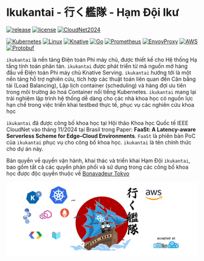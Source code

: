 # Ikukantai - 行く艦隊 - Hạm Đội Ikư

[![release](https://img.shields.io/badge/ikukantai--v2.1-log?style=flat&label=release&color=crimson)]()
[![license](https://img.shields.io/badge/closed--source-log?style=flat&label=license&color=darkred)](LICENSE)
[![CloudNet2024](https://img.shields.io/badge/IEEE--CloudNet--2024-log?style=flat&label=publication&color=dodgerblue)](https://cloudnet2024.ieee-cloudnet.org)

[![Kubernetes](https://img.shields.io/badge/kubernetes-%23326ce5.svg?style=for-the-badge&logo=kubernetes&logoColor=white&link=https%3A%2F%2Fkubernetes.io)](https://kubernetes.io/)
[![Linux](https://img.shields.io/badge/Linux-FCC624?style=for-the-badge&logo=linux&logoColor=black)]()
[![Knative](https://img.shields.io/badge/knative-log?style=for-the-badge&logo=knative&logoColor=white&labelColor=%230865AD&color=%230865AD)](https://knative.dev/docs/)
[![Go](https://img.shields.io/badge/go-%2300ADD8.svg?style=for-the-badge&logo=go&logoColor=white)](https://go.dev/)
[![Prometheus](https://img.shields.io/badge/Prometheus-E6522C?style=for-the-badge&logo=Prometheus&logoColor=white)](https://prometheus.io/)
[![EnvoyProxy](https://img.shields.io/badge/envoy-log?style=for-the-badge&logo=envoyproxy&logoColor=white&labelColor=%23AC6199&color=%23AC6199)](https://www.envoyproxy.io/)
[![AWS](https://img.shields.io/badge/AWS-%23FF9900.svg?style=for-the-badge&logo=amazon-aws&logoColor=white)](https://aws.amazon.com/)
[![Protobuf](https://img.shields.io/badge/Protobuf-log?style=for-the-badge&logo=nani&logoColor=green&labelColor=red&color=darkgreen)](https://protobuf.dev/)

`ikukantai` là nền tảng Điện toán Phi máy chủ, được thiết kế cho Hệ thống Hạ tầng tính toán phân tán. `ikukantai` được phát triển từ mã nguồn mở hàng đầu về Điện toán Phi máy chủ Knative Serving. `ikukantai` hướng tới là một nền tảng hỗ trợ nghiên cứu, tích hợp các thuật toán liên quan đến Cân bằng tải (Load Balancing), Lập lịch container (scheduling) và hàng đợi ưu tiên trong môi trường ảo hoá Container nổi tiếng Kubernetes. `ikukantai` mang lại trải nghiệm lập trình hệ thống dễ dàng cho các nhà khoa học có nguồn lực hạn chế trong việc triển khai testbed thực tế, phục vụ các nghiên cứu khoa học

`ikukantai` đã được công bố khoa học tại Hội thảo Khoa học Quốc tế IEEE CloudNet vào tháng 11/2024 tại Brasil trong Paper: **FaaSt: A Latency-aware Serverless Scheme for Edge–Cloud Environments**. `FaaSt` là phiên bản PoC của `ikukantai` phục vụ cho công bố khoa học. `ikukantai` là tên chính thức cho dự án này.

Bản quyền về quyền vận hành, khai thác và triển khai Hạm Đội `ikukantai`, bao gồm tất cả các quyền phân phối và sử dụng trong các công bố khoa học được độc quyền thuộc về [Bonavadeur Tokyo](https://github.com/bonavadeur)

![ikukantai](assets/images/ikukantai/ikukantai_wp.jpg)
